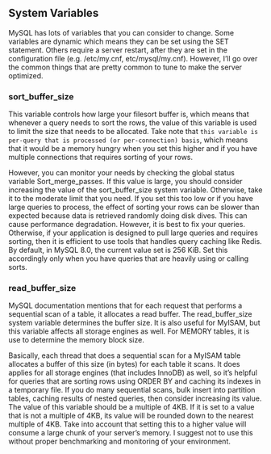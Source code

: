 ## System Variables

MySQL has lots of variables that you can consider to change. Some variables are dynamic which means they can be set using the SET statement. Others require a server restart, after they are set in the configuration file (e.g. /etc/my.cnf, etc/mysql/my.cnf). However, I’ll go over the common things that are pretty common to tune to make the server optimized.

### sort_buffer_size
This variable controls how large your filesort buffer is, which means that whenever a query needs to sort the rows, the value of this variable is used to limit the size that needs to be allocated. Take note that `this variable is per-query that is processed (or per-connection) basis`, which means that it would be a memory hungry when you set this higher and if you have multiple connections that requires sorting of your rows. 

However, you can monitor your needs by checking the global status variable Sort_merge_passes. If this value is large, you should consider increasing the value of the sort_buffer_size system variable. Otherwise, take it to the moderate limit that you need. If you set this too low or if you have large queries to process, the effect of sorting your rows can be slower than expected because data is retrieved randomly doing disk dives. This can cause performance degradation. However, it is best to fix your queries. Otherwise, if your application is designed to pull large queries and requires sorting, then it is efficient to use tools that handles query caching like Redis. By default, in MySQL 8.0, the current value set is 256 KiB. Set this accordingly only when you have queries that are heavily using or calling sorts.

### read_buffer_size
MySQL documentation mentions that for each request that performs a sequential scan of a table, it allocates a read buffer. The read_buffer_size system variable determines the buffer size. It is also useful for MyISAM, but this variable affects all storage engines as well. For MEMORY tables, it is use to determine the memory block size.

Basically, each thread that does a sequential scan for a MyISAM table allocates a buffer of this size (in bytes) for each table it scans. It does applies for all storage engines (that includes InnoDB) as well, so it’s helpful for queries that are sorting rows using ORDER BY and caching its indexes in a temporary file. If you do many sequential scans, bulk insert into partition tables, caching results of nested queries, then consider increasing its value. The value of this variable should be a multiple of 4KB. If it is set to a value that is not a multiple of 4KB, its value will be rounded down to the nearest multiple of 4KB. Take into account that setting this to a higher value will consume a large chunk of your server’s memory. I suggest not to use this without proper benchmarking and monitoring of your environment.
